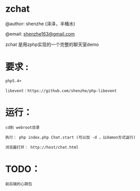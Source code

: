 zchat
====

@author: shenzhe (泽泽，半桶水)

@email: shenzhe163@gmail.com

zchat 是用zphp实现的一个完整的聊天室demo


要求 :
========================

    php5.4+  

    libevent：https://github.com/shenzhe/php-libevent

    
运行： 
========================

    cd到 webroot目录

    执行： php index.php Chat.start (可以加 -d ，以damon方式运行)

    浏览器打开： http://host/chat.html


TODO： 
========================

	前后端的心跳包